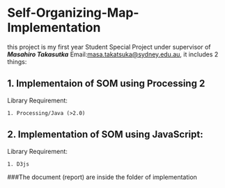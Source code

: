 # Self-Organizing-Map-Implementation

this project is my first year Student Special Project under supervisor of ***Masahiro Takasutka*** Email:masa.takatsuka@sydney.edu.au, it includes 2 things:

## 1. Implementaion of SOM using Processing 2
  
   Library Requirement:
   
    1. Processing/Java (>2.0)

## 2. Implementation of SOM using JavaScript:
  Library Requirement:
  
    1. D3js 
    

###The document (report) are inside the folder of implementation
